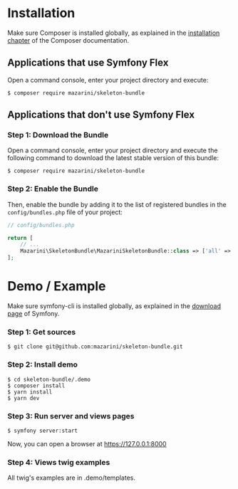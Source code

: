 Installation
============

Make sure Composer is installed globally, as explained in the
[installation chapter](https://getcomposer.org/doc/00-intro.md)
of the Composer documentation.

Applications that use Symfony Flex
----------------------------------

Open a command console, enter your project directory and execute:

```console
$ composer require mazarini/skeleton-bundle
```

Applications that don't use Symfony Flex
----------------------------------------

### Step 1: Download the Bundle

Open a command console, enter your project directory and execute the
following command to download the latest stable version of this bundle:

```console
$ composer require mazarini/skeleton-bundle
```

### Step 2: Enable the Bundle

Then, enable the bundle by adding it to the list of registered bundles
in the `config/bundles.php` file of your project:

```php
// config/bundles.php

return [
    // ...
    Mazarini\SkeletonBundle\MazariniSkeletonBundle::class => ['all' => true],
];
```
Demo / Example
==============

Make sure symfony-cli is installed globally, as explained in the
[download page](https://symfony.com/download)
of Symfony.


### Step 1: Get sources

```console
$ git clone git@github.com:mazarini/skeleton-bundle.git
```


### Step 2: Install demo

```console
$ cd skeleton-bundle/.demo
$ composer install
$ yarn install
$ yarn dev
```

### Step 3: Run server and views pages

```console
$ symfony server:start
```

 Now, you can open a browser at https://127.0.0.1:8000


### Step 4: Views twig examples

All twig's examples are in .demo/templates.
